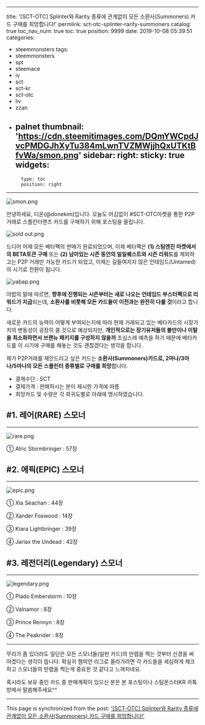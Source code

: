 
---
title: '[SCT-OTC] Splinter와 Rarity 종류에 관계없이 모든 소환사(Summoners) 카드 구매를 희망합니다!'
permlink: sct-otc-splinter-rarity-summoners
catalog: true
toc_nav_num: true
toc: true
position: 9999
date: 2019-10-08 05:39:51
categories:
- steemmonsters
tags:
- steemmonsters
- spt
- steemace
- iv
- sct
- sct-kr
- sct-otc
- liv
- zzan
- palnet
thumbnail: 'https://cdn.steemitimages.com/DQmYWCpdJvcPMDGJhXyTu384mLwnTVZMWjjhQxUTKtBfvWa/smon.png'
sidebar:
    right:
        sticky: true
widgets:
    -
        type: toc
        position: right
---


![smon.png](https://cdn.steemitimages.com/DQmYWCpdJvcPMDGJhXyTu384mLwnTVZMWjjhQxUTKtBfvWa/smon.png)

안녕하세요, 디온(@donekim)입니다. 오늘도 어김없이 #SCT-OTC마켓을 통한 P2P 거래로 스플린터랜즈 카드를 구매하기 위해 포스팅을 올립니다. 

![sold out.png](https://cdn.steemitimages.com/DQmVxs7toks6mHngxgwhvwAznZkG6weYTtbxAcefAWeZ9gq/sold%20out.png)

드디어 어제 모든 베타팩의 판매가 완료되었으며, 이제 베타팩은 **(1) 스팀엔진 마켓에서의 BETA토큰 구매** 또는 **(2) 남아있는 시즌 동안의 일일퀘스트와 시즌 리워드**를 제외하고는 P2P 거래만 가능한 카드가 되었고, 이제는 길들여지지 않은 언테임드(Untamed)의 시기로 전환이 됩니다.



![yabap.png](https://cdn.steemitimages.com/DQmV5xWwHcT4uFBAwNdJzsPRfJcFbcxg9CB5sMebx4dSR9V/yabap.png)

야밥의 말에 따르면, **향후에 진행되는 시즌부터는 새로 나오는 언테임드 부스터팩으로 리워드가 지급**되는데, **소환사를 비롯해 모든 카드들이 이전과는 완전히 다를 것**이라고 합니다. 

새로운 카드의 능력이 어떻게 부여되는지에 따라 현재 거래되고 있는 베타카드의 시장가치의 변동성이 굉장히 클 것으로 예상되지만, **개인적으로는 장기유저들의 불만이나 이탈을 최소화하면서 브랜뉴 패키지를 구성하지 않을까** 조심스레 예측을 하기 때문에 베타카드를 이 시기에 구매를 해놓는 것도 괜찮겠다는 생각을 합니다.

제가 P2P거래를 제안드리고 싶은 카드는 **소환사(Summoners)카드로, 2마나/3마나/5마나의 모든 스플린터 종류별로 구매를 희망**합니다. 

- 결제수단 : SCT
- 결제가격 : 판매하시는 분이 제시한 가격에 따름
- 희망카드 및 수량은 각 희귀도별로 아래에 명시하였습니다.

## #1. 레어(RARE) 스모너
---
![rare.png](https://cdn.steemitimages.com/DQmWNM26syC1z6qewdhdq35sB1KeRmmu3kgovPovfbqFjt1/rare.png)

① Alric Stormbringer : 57장


## #2. 에픽(EPIC) 스모너
---
![epic.png](https://cdn.steemitimages.com/DQmbJZWcZ724J5nnbwZe9c499ExbP95SxTjcQybT9RsNWKZ/epic.png)

① Xia Seachan : 44장

② Xander Foxwood : 14장

③ Kiara Lightbringer : 39장

④ Jarlax the Undead : 42장

## #3. 레전더리(Legendary) 스모너
---
![legendary.png](https://cdn.steemitimages.com/DQmYzA4v8geSWnJ7GZnkoqKMabkAzhW8B97sXkniAsoQ3Ga/legendary.png)

① Plado Emberstorm : 10장

② Valnamor : 8장

③ Prince Rennyn : 8장

④ The Peakrider : 8장


---

무리가 좀 있더라도 일단은 모든 스모너들(일반 카드)의 만렙을 찍는 것부터 신경을 써야겠다는 생각이 듭니다. 확실히 챔피언 리그로 올라가려면 각 카드들을 세심하게 체크하고 스모너들의 만렙을 찍는게 중요한 것 같다고 느껴지네요. 

혹시라도 보유 중인 카드 중 판매계획이 있으신 분은 본 포스팅이나 스팀몬스터KR 카톡방에서 말씀해주세요^^

- - -

This page is synchronized from the post: ['[SCT-OTC] Splinter와 Rarity 종류에 관계없이 모든 소환사(Summoners) 카드 구매를 희망합니다!'](https://steemit.com/@donekim/sct-otc-splinter-rarity-summoners)
